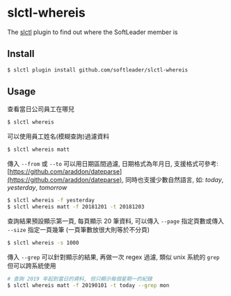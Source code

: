 # slctl-whereis

The [slctl](https://github.com/softleader/slctl) plugin to find out where the SoftLeader member is

## Install

```sh
$ slctl plugin install github.com/softleader/slctl-whereis
```

## Usage

查看當日公司員工在哪兒

```sh
$ slctl whereis
```

可以使用員工姓名(模糊查詢)過濾資料

```sh
$ slctl whereis matt
```

傳入 `--from` 或 `--to` 可以用日期區間過濾, 日期格式為年月日, 支援格式可參考: [https://github.com/araddon/dateparse](https://github.com/araddon/dateparse), 同時也支援少數自然語言, 如: *today*, *yesterday*, *tomorrow*

```sh
$ slctl whereis -f yesterday
$ slctl whereis matt -f 20181201 -t 20181203
```

查詢結果預設顯示第一頁, 每頁顯示 20 筆資料, 可以傳入 `--page` 指定頁數或傳入 `--size` 指定一頁幾筆 (一頁筆數放很大則等於不分頁)

```sh
$ slctl whereis -s 1000
```

傳入 `--grep` 可以針對顯示的結果, 再做一次 regex 過濾, 類似 unix 系統的 `grep` 但可以跨系統使用

```sh
# 查詢 2019 年起到當日的資料, 但只顯示每個星期一的紀錄
$ slctl whereis matt -f 20190101 -t today --grep mon
```
